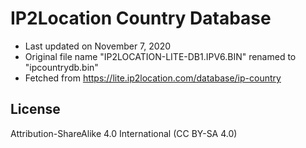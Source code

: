 # IP2Location Country Database

- Last updated on November 7, 2020
- Original file name "IP2LOCATION-LITE-DB1.IPV6.BIN" renamed to "ipcountrydb.bin"
- Fetched from https://lite.ip2location.com/database/ip-country

## License

Attribution-ShareAlike 4.0 International (CC BY-SA 4.0)
